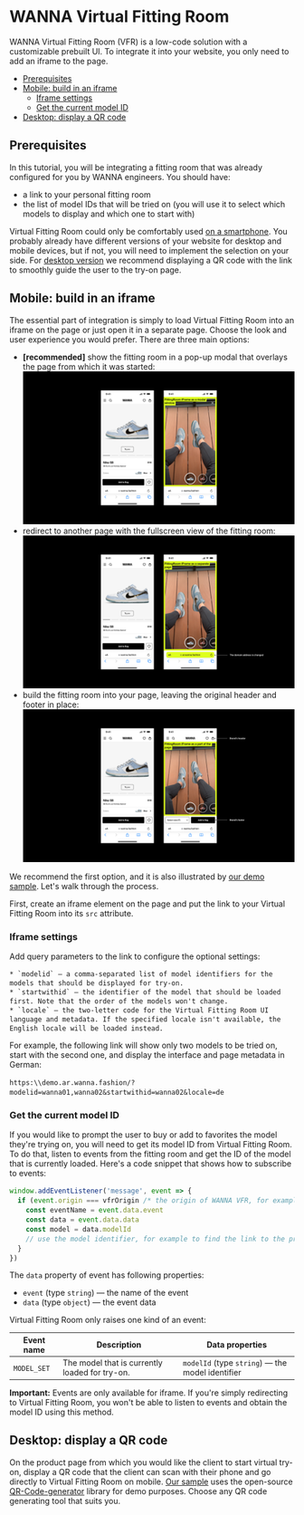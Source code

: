 # WANNA Virtual Fitting Room

WANNA Virtual Fitting Room (VFR) is a low-code solution with a customizable prebuilt UI. To integrate it into your website, you only need to add an iframe to the page.

<!-- TOC -->
- [Prerequisites](#prerequisites)
- [Mobile: build in an iframe](#mobile-build-in-an-iframe)
	- [Iframe settings](#iframe-settings)
	- [Get the current model ID](#get-the-current-model-id)
- [Desktop: display a QR code](#desktop-display-a-qr-code)
<!-- /TOC -->

## Prerequisites

In this tutorial, you will be integrating a fitting room that was already configured for you by WANNA engineers. You should have:

* a link to your personal fitting room
* the list of model IDs that will be tried on (you will use it to select which models to display and which one to start with)

Virtual Fitting Room could only be comfortably used [on a smartphone](#mobile-build-in-an-iframe). You probably already have different versions of your website for desktop and mobile devices, but if not, you will need to implement the selection on your side. For [desktop version](#desktop-display-a-qr-code) we recommend displaying a QR code with the link to smoothly guide the user to the try-on page.

## Mobile: build in an iframe

The essential part of integration is simply to load Virtual Fitting Room into an iframe on the page or just open it in a separate page. Choose the look and user experience you would prefer. There are three main options:

* **[recommended]** show the fitting room in a pop-up modal that overlays the page from which it was started: </br> ![Virtual Fitting Room loaded as a modal](images/integration_modal_popup.png)
* redirect to another page with the fullscreen view of the fitting room: </br> ![Virtual Fitting Room fullscreen view](images/integration_fullscreen.png)
* build the fitting room into your page, leaving the original header and footer in place: </br> ![Virtual Fitting Room built into the source page](images/integration_partscreen.png)

<!--
**Note:** As the fitting room is hosted on WANNA servers, you will need to disable same-origin policy on the page where you're loading the fitting room, so that it can be displayed correctly. For security reasons, disable the policy only on the one page you are using for the fitting room.
-->

We recommend the first option, and it is also illustrated by [our demo sample](samples/iframe_mobile.html). Let's walk through the process.

First, create an iframe element on the page and put the link to your Virtual Fitting Room into its `src` attribute.

### Iframe settings

Add query parameters to the link to configure the optional settings:

	* `modelid` — a comma-separated list of model identifiers for the models that should be displayed for try-on.
	* `startwithid` — the identifier of the model that should be loaded first. Note that the order of the models won't change.
	* `locale` — the two-letter code for the Virtual Fitting Room UI language and metadata. If the specified locale isn't available, the English locale will be loaded instead.

For example, the following link will show only two models to be tried on, start with the second one, and display the interface and page metadata in German: 

`https:\\demo.ar.wanna.fashion/?modelid=wanna01,wanna02&startwithid=wanna02&locale=de`

### Get the current model ID

If you would like to prompt the user to buy or add to favorites the model they're trying on, you will need to get its model ID from Virtual Fitting Room. To do that, listen to events from the fitting room and get the ID of the model that is currently loaded. Here's a code snippet that shows how to subscribe to events:

```javascript
window.addEventListener('message', event => {
  if (event.origin === vfrOrigin /* the origin of WANNA VFR, for example https://demo.ar.wanna.fashion */) {
    const eventName = event.data.event
    const data = event.data.data
	const model = data.modelId
    // use the model identifier, for example to find the link to the product page
  }
})
```

The `data` property of event has following properties:

- `event` (type `string`) — the name of the event
- `data` (type `object`) — the event data

Virtual Fitting Room only raises one kind of an event:

| Event name    | Description                                    | Data properties                                  |
|---------------|------------------------------------------------|--------------------------------------------------|
| `MODEL_SET`   | The model that is currently loaded for try-on. | `modelId` (type `string`) — the model identifier |

**Important:** Events are only available for iframe. If you're simply redirecting to Virtual Fitting Room, you won't be able to listen to events and obtain the model ID using this method.

## Desktop: display a QR code

On the product page from which you would like the client to start virtual try-on, display a QR code that the client can scan with their phone and go directly to Virtual Fitting Room on mobile. [Our sample](samples/desktop.html) uses the open-source [QR-Code-generator](https://github.com/nayuki/QR-Code-generator) library for demo purposes. Choose any QR code generating tool that suits you.